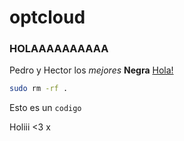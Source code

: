 # optcloud
### HOLAAAAAAAAAA
Pedro y Hector los *mejores*
**Negra**
[Hola!](https://google.com)
```bash
sudo rm -rf .
```
Esto es un `codigo`


Holiii <3
x
